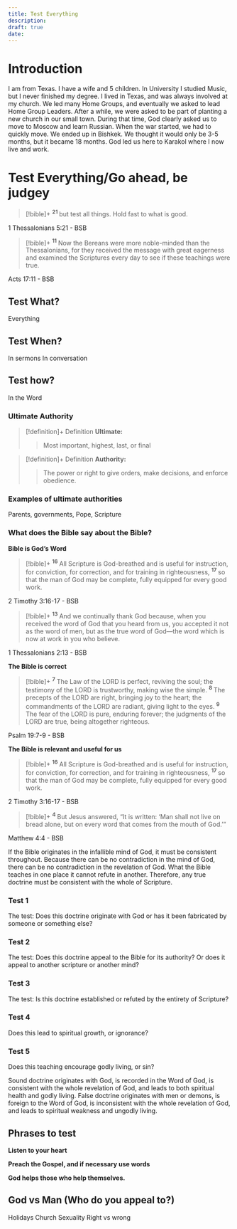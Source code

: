 ```yaml
---
title: Test Everything
description:
draft: true
date: 
---
```

# Introduction

I am from Texas.
I have a wife and 5 children.
In University I studied Music, but I never finished my degree.
I lived in Texas, and was always involved at my church.
We led many Home Groups, and eventually we asked to lead Home Group Leaders.
After a while, we were asked to be part of planting a new church in our small town.
During that time, God clearly asked us to move to Moscow and learn Russian.
When the war started, we had to quickly move.
We ended up in Bishkek.
We thought it would only be 3-5 months, but it became 18 months.
God led us here to Karakol where I now live and work.


# Test Everything/Go ahead, be judgey
> [!bible]+
>  <sup> **21** </sup>but test all things. Hold fast to what is good.
> 
  1 Thessalonians 5:21 - BSB


> [!bible]+
>  <sup> **11** </sup>Now the Bereans were more noble-minded than the Thessalonians, for they received the message with great eagerness and examined the Scriptures every day to see if these teachings were true.
> 
  Acts 17:11 - BSB


## Test What?
Everything


## Test When?
In sermons
In conversation 


## Test how?
In the Word

### Ultimate Authority

>[!definition]+ Definition
>**Ultimate:**
>>Most important, highest, last, or final

>[!definition]+ Definition
>**Authority:**
>>The power or right to give orders, make decisions, and enforce obedience.


### Examples of ultimate authorities
Parents, governments, Pope, Scripture

###  What does the Bible say about the Bible?
**Bible is God’s Word**
> [!bible]+
>  <sup> **16** </sup>All Scripture is God-breathed and is useful for instruction, for conviction, for correction, and for training in righteousness, <sup> **17** </sup>so that the man of God may be complete, fully equipped for every good work.
> 
  2 Timothy 3:16-17 - BSB

> [!bible]+
>  <sup> **13** </sup>And we continually thank God because, when you received the word of God that you heard from us, you accepted it not as the word of men, but as the true word of God—the word which is now at work in you who believe.
> 
  1 Thessalonians 2:13 - BSB


**The Bible is correct**
> [!bible]+
>  <sup> **7** </sup>The Law of the LORD is perfect, reviving the soul; the testimony of the LORD is trustworthy, making wise the simple. <sup> **8** </sup>The precepts of the LORD are right, bringing joy to the heart; the commandments of the LORD are radiant, giving light to the eyes. <sup> **9** </sup>The fear of the LORD is pure, enduring forever; the judgments of the LORD are true, being altogether righteous.
> 
  Psalm 19:7-9 - BSB


**The Bible is relevant and useful for us**
> [!bible]+
>  <sup> **16** </sup>All Scripture is God-breathed and is useful for instruction, for conviction, for correction, and for training in righteousness, <sup> **17** </sup>so that the man of God may be complete, fully equipped for every good work.
> 
  2 Timothy 3:16-17 - BSB

> [!bible]+
>  <sup> **4** </sup>But Jesus answered, “It is written: ‘Man shall not live on bread alone, but on every word that comes from the mouth of God.’”
> 
  Matthew 4:4 - BSB

If the Bible originates in the infallible mind of God, it must be consistent throughout. Because there can be no contradiction in the mind of God, there can be no contradiction in the revelation of God. What the Bible teaches in one place it cannot refute in another. Therefore, any true doctrine must be consistent with the whole of Scripture.

### Test 1
The test: Does this doctrine originate with God or has it been fabricated by someone or something else?
### Test 2
The test: Does this doctrine appeal to the Bible for its authority? Or does it appeal to another scripture or another mind?
### Test 3
The test: Is this doctrine established or refuted by the entirety of Scripture?
### Test 4
Does this lead to spiritual growth, or ignorance?
### Test 5
Does this teaching encourage godly living, or sin?

Sound doctrine originates with God, is recorded in the Word of God, is consistent with the whole revelation of God, and leads to both spiritual health and godly living. False doctrine originates with men or demons, is foreign to the Word of God, is inconsistent with the whole revelation of God, and leads to spiritual weakness and ungodly living.

## Phrases to test

**Listen to your heart**

**Preach the Gospel, and if necessary use words**

**God helps those who help themselves.**


## God vs Man (Who do you appeal to?)
Holidays
Church
Sexuality
Right vs wrong
